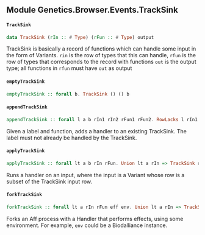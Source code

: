 ## Module Genetics.Browser.Events.TrackSink

#### `TrackSink`

``` purescript
data TrackSink (rIn :: # Type) (rFun :: # Type) output
```

TrackSink is basically a record of functions which can handle some
input in the form of Variants.
`rin` is the row of types that this can handle,
`rfun` is the row of types that corresponds to the record with functions
`out` is the output type; all functions in `rfun` must have `out` as output

#### `emptyTrackSink`

``` purescript
emptyTrackSink :: forall b. TrackSink () () b
```

#### `appendTrackSink`

``` purescript
appendTrackSink :: forall l a b rIn1 rIn2 rFun1 rFun2. RowLacks l rIn1 => RowLacks l rFun1 => RowCons l (a -> b) rFun1 rFun2 => RowCons l a rIn1 rIn2 => IsSymbol l => SProxy l -> (a -> b) -> TrackSink rIn1 rFun1 b -> TrackSink rIn2 rFun2 b
```

Given a label and function, adds a handler to an existing TrackSink.
The label must not already be handled by the TrackSink.

#### `applyTrackSink`

``` purescript
applyTrackSink :: forall lt a b rIn rFun. Union lt a rIn => TrackSink rIn rFun b -> Variant lt -> b
```

Runs a handler on an input, where the input is a Variant whose row is a subset of the
TrackSink input row.

#### `forkTrackSink`

``` purescript
forkTrackSink :: forall lt a rIn rFun eff env. Union lt a rIn => TrackSink rIn rFun (env -> Eff (avar :: AVAR | eff) Unit) -> env -> BusRW (Variant lt) -> Aff (avar :: AVAR | eff) (Canceler (avar :: AVAR | eff))
```

Forks an Aff process with a Handler that performs effects, using some environment.
For example, `env` could be a Biodalliance instance.


